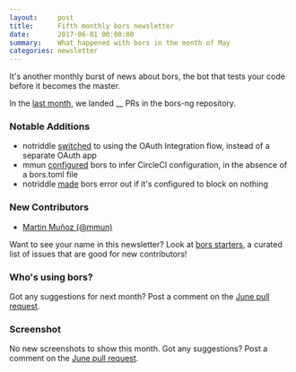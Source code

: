 ```yaml
---
layout:     post
title:      Fifth monthly bors newsletter
date:       2017-06-01 00:00:00
summary:    What happened with bors in the month of May
categories: newsletter
---
```


It's another monthly burst of news about bors,
the bot that tests your code before it becomes the master.

In the [last month](https://github.com/bors-ng/bors-ng/pulls?utf8=%E2%9C%93&q=is%3Apr%20is%3Aclosed%20closed%3A2017-05-01..2017-05-31),
we landed __ PRs in the bors-ng repository.


### Notable Additions

* notriddle [switched](https://github.com/bors-ng/bors-ng/pull/172) to using the OAuth Integration flow, instead of a separate OAuth app
* mmun [configured](https://github.com/bors-ng/bors-ng/pull/183) bors to infer CircleCI configuration, in the absence of a bors.toml file
* notriddle [made](https://github.com/bors-ng/bors-ng/pull/184) bors error out if it's configured to block on nothing


### New Contributors

* [Martin Muñoz (@mmun)](https://github.com/mmun)

Want to see your name in this newsletter? Look at [bors starters](https://bors-ng.github.io/starters/), a curated list of issues that are good for new contributors!


### Who's using bors?

<!-- No featured users this month. 😐 -->

Got any suggestions for next month?
Post a comment on the [June pull request](https://github.com/bors-ng/bors-ng.github.io/pull/TMIB-06).


### Screenshot

No new screenshots to show this month.
Got any suggestions?
Post a comment on the [June pull request](https://github.com/bors-ng/bors-ng.github.io/pull/TMIB-06).
